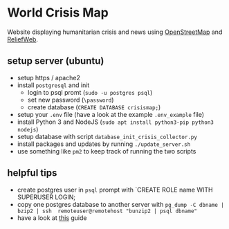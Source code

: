 # World Crisis Map

Website displaying humanitarian crisis and news using [OpenStreetMap](https://openstreetmap.org) and [ReliefWeb](https://reliefweb.int).

## setup server (ubuntu)

- setup https / apache2
- install `postgresql` and init
    - login to psql promt (`sudo -u postgres psql`)
    - set new password (`\password`)
    - create database (`CREATE DATABASE crisismap;`)
- setup your `.env` file (have a look at the example `.env_example` file)
- install Python 3 and NodeJS (`sudo apt install python3-pip python3 nodejs`)
- setup database with script `database_init_crisis_collector.py`
- install packages and updates by running `./update_server.sh`
- use something like `pm2` to keep track of running the two scripts

## helpful tips

- create postgres user in `psql` prompt with `CREATE ROLE name WITH SUPERUSER LOGIN;
- copy one postgres database to another server with `pg_dump -C dbname | bzip2 | ssh  remoteuser@remotehost "bunzip2 | psql dbname"`
- have a look at [this](https://www.digitalocean.com/community/tutorials/how-to-set-up-a-node-js-application-for-production-on-ubuntu-16-04) guide
